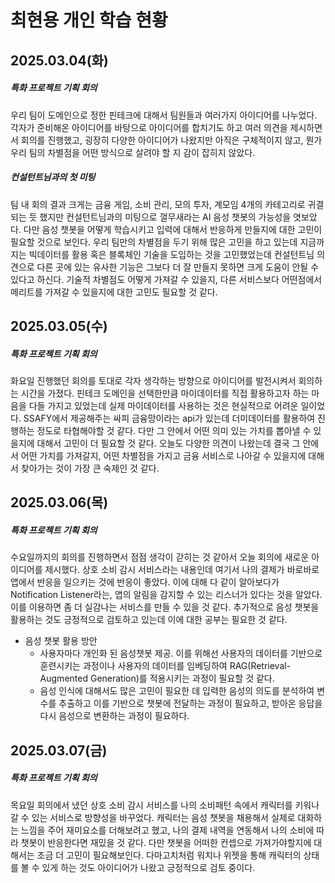# 최현용 개인 학습 현황

## 2025.03.04(화)
##### 특화 프로젝트 기획 회의
 우리 팀이 도메인으로 정한 핀테크에 대해서 팀원들과 여러가지 아이디어를 나누었다. 각자가 준비해온 아이디어를 바탕으로 아이디어를 합치기도 하고 여러 의견을 제시하면서 회의를 진행했고, 굉장히 다양한 아이디어가 나왔지만 아직은 구체적이지 않고, 뭔가 우리 팀의 차별점을 어떤 방식으로 살려야 할 지 감이 잡히지 않았다.
##### 컨설턴트님과의 첫 미팅
 팀 내 회의 결과 크게는 금융 게임, 소비 관리, 모의 투자, 계모임 4개의 카테고리로 귀결되는 듯 했지만 컨설턴트님과의 미팅으로 껄무새라는 AI 음성 챗봇의 가능성을 엿보았다. 다만 음성 챗봇을 어떻게 학습시키고 입력에 대해서 반응하게 만들지에 대한 고민이 필요할 것으로 보인다. 
우리 팀만의 차별점을 두기 위해 많은 고민을 하고 있는데 지금까지는 빅데이터를 활용 혹은 블록체인 기술을 도입하는 것을 고민했었는데 컨설턴트님 의견으로 다른 곳에 있는 유사한 기능은 그보다 더 잘 만들지 못하면 크게 도움이 안될 수 있다고 하신다. 기술적 차별점도 어떻게 가져갈 수 있을지, 다른 서비스보다 어떤점에서 메리트를 가져갈 수 있을지에 대한 고민도 필요할 것 같다. 

## 2025.03.05(수)
##### 특화 프로젝트 기획 회의
 화요일 진행했던 회의를 토대로 각자 생각하는 방향으로 아이디어를 발전시켜서 회의하는 시간을 가졌다. 핀테크 도메인을 선택한만큼 마이데이터를 직접 활용하고자 하는 마음을 다들 가지고 있었는데 실제 마이데이터를 사용하는 것은 현실적으로 어려운 일이었다. SSAFY에서 제공해주는 싸피 금융망이라는 api가 있는데 더미데이터를 활용하여 진행하는 정도로 타협해야할 것 같다. 다만 그 안에서 어떤 의미 있는 가치를 뽑아낼 수 있을지에 대해서 고민이 더 필요할 것 같다. 오늘도 다양한 의견이 나왔는데 결국 그 안에서 어떤 가치를 가져갈지, 어떤 차별점을 가지고 금융 서비스로 나아갈 수 있을지에 대해서 찾아가는 것이 가장 큰 숙제인 것 같다.

## 2025.03.06(목)
##### 특화 프로젝트 기획 회의
 수요일까지의 회의를 진행하면서 점점 생각이 갇히는 것 같아서 오늘 회의에 새로운 아이디어를 제시했다. 상호 소비 감시 서비스라는 내용인데 여기서 나의 결제가 바로바로 앱에서 반응을 일으키는 것에 반응이 좋았다. 이에 대해 다 같이 알아보다가 Notification Listener라는, 앱의 알림을 감지할 수 있는 리스너가 있다는 것을 알았다. 이를 이용하면 좀 더 실감나는 서비스를 만들 수 있을 것 같다. 추가적으로 음성 챗봇을 활용하는 것도 긍정적으로 검토하고 있는데 이에 대한 공부는 필요한 것 같다.
 - 음성 챗봇 활용 방안
   - 사용자마다 개인화 된 음성챗봇 제공. 이를 위해선 사용자의 데이터를 기반으로 훈련시키는 과정이나 사용자의 데이터를 임베딩하여 RAG(Retrieval-Augmented Generation)를 적용시키는 과정이 필요할 것 같다.
   - 음성 인식에 대해서도 많은 고민이 필요한 데 입력한 음성의 의도를 분석하여 변수를 추출하고 이를 기반으로 챗봇에 전달하는 과정이 필요하고, 받아온 응답을 다시 음성으로 변환하는 과정이 필요하다.

## 2025.03.07(금)
##### 특화 프로젝트 기획 회의
 목요일 회의에서 냈던 상호 소비 감시 서비스를 나의 소비패턴 속에서 캐릭터를 키워나갈 수 있는 서비스로 방향성을 바꾸었다. 캐릭터는 음성 챗봇을 채용해서 실제로 대화하는 느낌을 주어 재미요소를 더해보려고 했고, 나의 결제 내역을 연동해서 나의 소비에 따라 챗봇이 반응한다면 재밌을 것 같다. 다만 챗봇을 어떠한 컨셉으로 가져가야할지에 대해서는 조금 더 고민이 필요해보인다. 다마고치처럼 워치나 위젯을 통해 캐릭터의 상태를 볼 수 있게 하는 것도 아이디어가 나왔고 긍정적으로 검토 중이다.
